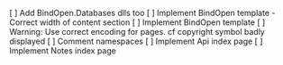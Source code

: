 [ ] Add BindOpen.Databases dlls too
[ ] Implement BindOpen template
	- Correct width of content section
[ ] Implement BindOpen template
[ ] Warning: Use correct encoding for pages. cf copyright symbol badly displayed
[ ] Comment namespaces
[ ] Implement Api index page
[ ] Implement Notes index page
